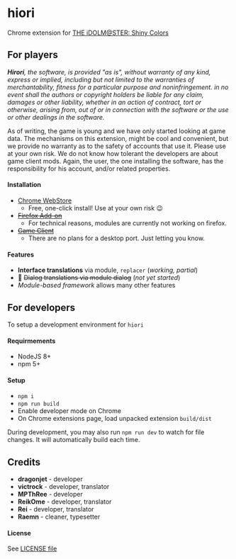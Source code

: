 # hiori
Chrome extension for [THE iDOLM@STER: Shiny Colors](http://bnent.jp/shiny-2pro/)

## For players
_**Hirori**, the software, is provided "as is", without warranty of any kind, express or implied, including but not limited to the warranties of merchantability, fitness for a particular purpose and noninfringement. in no event shall the authors or copyright holders be liable for any claim, damages or other liability, whether in an action of contract, tort or otherwise, arising from, out of or in connection with the software or the use or other dealings in the software._

As of writing, the game is young and we have only started looking at game data. The mechanisms on this extension, might be cool and convenient, but we provide no warranty as to the safety of accounts that use it. Please use at your own risk. We do not know how tolerant the developers are about game client mods. Again, the user, the one installing the software, has the responsibility for his account, and/or related properties.

#### Installation
* [Chrome WebStore]()
  * Free, one-click install! Use at your own risk :wink:
* [~~Firefox Add-on~~]()
  * For technical reasons, modules are currently not working on firefox.
* [~~Game Client~~]()
  * There are no plans for a desktop port. Just letting you know.

#### Features
* **Interface translations** via module, `replacer` (_working, partial_)
* :construction: ~~Dialog translations via module dialog~~ (_not yet started_)
* _Module-based framework_ allows many other features

## For developers
To setup a development environment for `hiori`

#### Requirmements
* NodeJS 8+
* npm 5+

#### Setup
* `npm i`
* `npm run build`
* Enable developer mode on Chrome
* On Chrome extensions page, load unpacked extension `build/dist`

During development, you may also run `npm run dev` to watch for file changes. It will automatically build each time.


## Credits
* **dragonjet** - developer
* **victrock** - developer, translator
* **MPThRee** - developer
* **ReikOme** - developer, translator
* **Rei** - developer, translator
* **Raemn** - cleaner, typesetter

#### License
See [LICENSE file](https://github.com/shinycolors/hiori/blob/develop/LICENSE)
